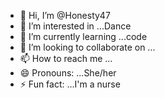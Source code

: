 - 👋 Hi, I’m @Honesty47
- 👀 I’m interested in ...Dance
- 🌱 I’m currently learning ...code
- 💞️ I’m looking to collaborate on ...
- 📫 How to reach me ...
- 😄 Pronouns: ...She/her
- ⚡ Fun fact: ...I'm a nurse

<!---
Honesty47/Honesty47 is a ✨ special ✨ repository because its `README.md` (this file) appears on your GitHub profile.
You can click the Preview link to take a look at your changes.
--->
